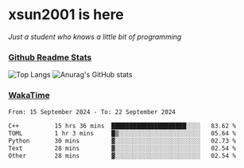 # xsun2001 is here

*Just a student who knows a little bit of programming*

### [Github Readme Stats](https://github.com/anuraghazra/github-readme-stats)

![Top Langs](https://github-readme-stats.vercel.app/api/top-langs/?username=xsun2001&layout=compact&theme=radical) ![Anurag's GitHub stats](https://github-readme-stats.vercel.app/api?username=xsun2001&show_icons=true&theme=radical)

### [WakaTime](https://wakatime.com)

<!--START_SECTION:waka-->

```txt
From: 15 September 2024 - To: 22 September 2024

C++          15 hrs 36 mins  █████████████████████░░░░   83.62 %
TOML         1 hr 3 mins     █▒░░░░░░░░░░░░░░░░░░░░░░░   05.64 %
Python       30 mins         ▓░░░░░░░░░░░░░░░░░░░░░░░░   02.73 %
Text         28 mins         ▓░░░░░░░░░░░░░░░░░░░░░░░░   02.54 %
Other        28 mins         ▓░░░░░░░░░░░░░░░░░░░░░░░░   02.54 %
```

<!--END_SECTION:waka-->
